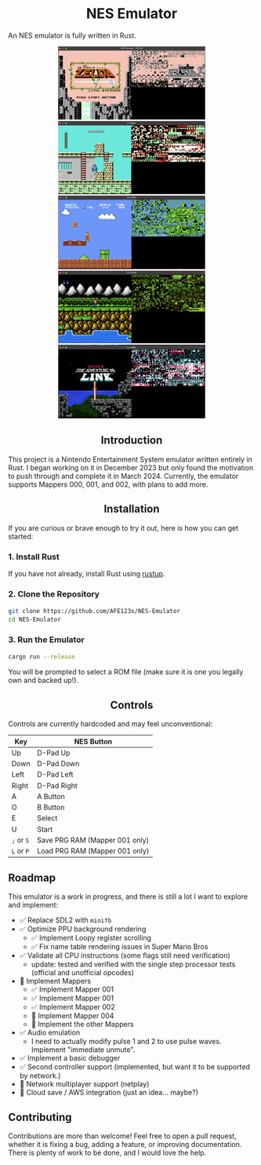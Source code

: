 <h1 align="center">NES Emulator</h1>


An NES emulator is fully written in Rust.

<p align="center">
  <img src="./images/zelda.png" width="300"/>
  <img src="./images/megaman.png" width="300"/>
  <img src="./images/mario.png" width="300"/>
  <img src="./images/contra.png" width="300"/>
  <img src="./images/zelda2.png" width="300"/>
</p>

<h2 align="center">Introduction</h2>

This project is a Nintendo Entertainment System emulator written entirely in Rust. I began working on it in December 2023 but only found the motivation to push through and complete it in March 2024. Currently, the emulator supports Mappers 000, 001, and 002, with plans to add more.

<h2 align="center">Installation</h2>


If you are curious or brave enough to try it out, here is how you can get started:

### 1. Install Rust

If you have not already, install Rust using [rustup](https://www.rust-lang.org).

### 2. Clone the Repository

```bash
git clone https://github.com/AFE123x/NES-Emulator
cd NES-Emulator
```

### 3. Run the Emulator

```bash
cargo run --release 
```

You will be prompted to select a ROM file (make sure it is one you legally own and backed up!).

<h2 align="center">Controls</h2>

Controls are currently hardcoded and may feel unconventional:

| Key         | NES Button         |
|-------------|--------------------|
| Up          | D-Pad Up           |
| Down        | D-Pad Down         |
| Left        | D-Pad Left         |
| Right       | D-Pad Right        |
| A           | A Button           |
| O           | B Button           |
| E           | Select             |
| U           | Start              |
| `;` or `S` | Save PRG RAM (Mapper 001 only) |
| `L` or `P` | Load PRG RAM (Mapper 001 only) |

<h2>Roadmap</h2>

This emulator is a work in progress, and there is still a lot I want to explore and implement:

- ✅ Replace SDL2 with `minifb`
- ✅ Optimize PPU background rendering
  - ✅ Implement Loopy register scrolling
  - ✅ Fix name table rendering issues in Super Mario Bros
- ✅ Validate all CPU instructions (some flags still need verification)
  - update: tested and verified with the single step processor tests (official and unofficial opcodes)
- 🔲 Implement Mappers
  - ✅ Implement Mapper 001
  - ✅ Implement Mapper 001
  - ✅ Implement Mapper 002
  - 🔲 Implement Mapper 004
  - 🔲 Implement the other Mappers
- ✅ Audio emulation
  - I need to actually modify pulse 1 and 2 to use pulse waves. Implement "immediate unmute".
- ✅ Implement a basic debugger
- ✅ Second controller support (implemented, but want it to be supported by network.)
- 🔲 Network multiplayer support (netplay)
- 🔲 Cloud save / AWS integration (just an idea... maybe?)

## Contributing

Contributions are more than welcome! Feel free to open a pull request, whether it is fixing a bug, adding a feature, or improving documentation. There is plenty of work to be done, and I would love the help.